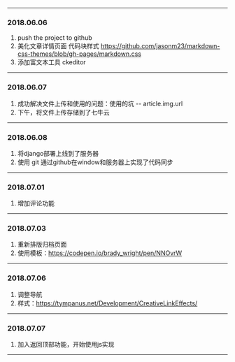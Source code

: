 
------
### 2018.06.06
1. push the project to github
2. 美化文章详情页面 代码块样式 https://github.com/jasonm23/markdown-css-themes/blob/gh-pages/markdown.css
3. 添加富文本工具 ckeditor



-------
### 2018.06.07
1. 成功解决文件上传和使用的问题：使用的坑 -- article.img.url
2. 下午，将文件上传存储到了七牛云

----
### 2018.06.08
1. 将django部署上线到了服务器
2. 使用 git 通过github在window和服务器上实现了代码同步

-----
### 2018.07.01
1. 增加评论功能

----
### 2018.07.03
1. 重新排版归档页面
2. 使用模板：https://codepen.io/brady_wright/pen/NNOvrW 

----
### 2018.07.06
1. 调整导航
2. 样式：https://tympanus.net/Development/CreativeLinkEffects/

---
### 2018.07.07
1. 加入返回顶部功能，开始使用js实现

---
